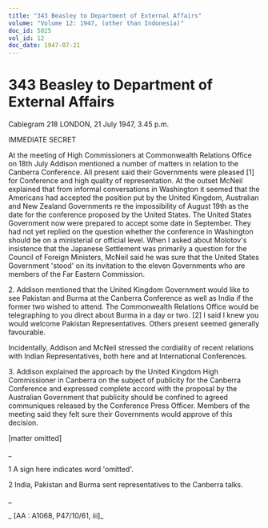 ```yaml
---
title: "343 Beasley to Department of External Affairs"
volume: "Volume 12: 1947, (other than Indonesia)"
doc_id: 5025
vol_id: 12
doc_date: 1947-07-21
---
```


# 343 Beasley to Department of External Affairs

Cablegram 218 LONDON, 21 July 1947, 3.45 p.m.

IMMEDIATE SECRET

At the meeting of High Commissioners at Commonwealth Relations Office on 18th July Addison mentioned a number of matters in relation to the Canberra Conference. All present said their Governments were pleased [1] for Conference and high quality of representation. At the outset McNeil explained that from informal conversations in Washington it seemed that the Americans had accepted the position put by the United Kingdom, Australian and New Zealand Governments re the impossibility of August 19th as the date for the conference proposed by the United States. The United States Government now were prepared to accept some date in September. They had not yet replied on the question whether the conference in Washington should be on a ministerial or official level. When I asked about Molotov's insistence that the Japanese Settlement was primarily a question for the Council of Foreign Ministers, McNeil said he was sure that the United States Government 'stood' on its invitation to the eleven Governments who are members of the Far Eastern Commission.

2\. Addison mentioned that the United Kingdom Government would like to see Pakistan and Burma at the Canberra Conference as well as India if the former two wished to attend. The Commonwealth Relations Office would be telegraphing to you direct about Burma in a day or two. [2] I said I knew you would welcome Pakistan Representatives. Others present seemed generally favourable.

Incidentally, Addison and McNeil stressed the cordiality of recent relations with Indian Representatives, both here and at International Conferences.

3\. Addison explained the approach by the United Kingdom High Commissioner in Canberra on the subject of publicity for the Canberra Conference and expressed complete accord with the proposal by the Australian Government that publicity should be confined to agreed communiques released by the Conference Press Officer. Members of the meeting said they felt sure their Governments would approve of this decision.

[matter omitted]

_

1 A sign here indicates word 'omitted'.

2 India, Pakistan and Burma sent representatives to the Canberra talks.

_

_ [AA : A1068, P47/10/61, iii]_
